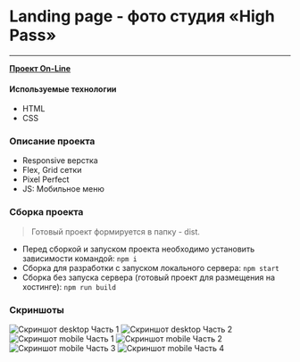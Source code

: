 # Landing page - фото студия «High Pass»

---

**[Проект On-Line](https://highpass.dendev.ru/)**

#### Используемые технологии

- HTML
- CSS

### Описание проекта

- Responsive верстка
- Flex, Grid сетки
- Pixel Perfect
- JS: Мобильное меню

### Сборка проекта

> Готовый проект формируется в папку - dist.

- Перед сборкой и запуском проекта необходимо установить зависимости командой: `npm i`
- Сборка для разработки с запуском локального сервера: `npm start`
- Сборка без запуска сервера (готовый проект для размещения на хостинге): `npm run build`

### Скриншоты

![Скриншот desktop Часть 1](/screenshots/desktop-1.jpg)
![Скриншот desktop Часть 2](/screenshots/desktop-2.jpg)
![Скриншот mobile Часть 1](/screenshots/mobile-1.jpg)
![Скриншот mobile Часть 2](/screenshots/mobile-2.jpg)
![Скриншот mobile Часть 3](/screenshots/mobile-3.jpg)
![Скриншот mobile Часть 4](/screenshots/mobile-4.jpg)
